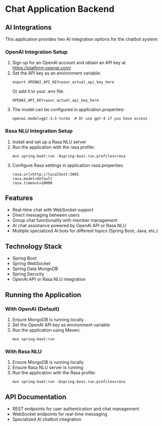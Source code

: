 # Chat Application Backend

## AI Integrations

This application provides two AI integration options for the chatbot system:

### OpenAI Integration Setup

1. Sign up for an OpenAI account and obtain an API key at https://platform.openai.com/
2. Set the API key as an environment variable:
   ```
   export OPENAI_API_KEY=your_actual_api_key_here
   ```
   Or add it to your .env file:
   ```
   OPENAI_API_KEY=your_actual_api_key_here
   ```
3. The model can be configured in application.properties:
   ```
   openai.model=gpt-3.5-turbo  # Or use gpt-4 if you have access
   ```

### Rasa NLU Integration Setup

1. Install and set up a Rasa NLU server
2. Run the application with the rasa profile:
   ```
   mvn spring-boot:run -Dspring-boot.run.profiles=rasa
   ```
3. Configure Rasa settings in application-rasa.properties:
   ```
   rasa.url=http://localhost:5005
   rasa.model=default
   rasa.timeout=10000
   ```

## Features

- Real-time chat with WebSocket support
- Direct messaging between users
- Group chat functionality with member management
- AI chat assistance powered by OpenAI API or Rasa NLU
- Multiple specialized AI bots for different topics (Spring Boot, Java, etc.)

## Technology Stack

- Spring Boot
- Spring WebSocket
- Spring Data MongoDB
- Spring Security
- OpenAI API or Rasa NLU integration

## Running the Application

### With OpenAI (Default)
1. Ensure MongoDB is running locally
2. Set the OpenAI API key as environment variable
3. Run the application using Maven:
   ```
   mvn spring-boot:run
   ```

### With Rasa NLU
1. Ensure MongoDB is running locally
2. Ensure Rasa NLU server is running
3. Run the application with the Rasa profile:
   ```
   mvn spring-boot:run -Dspring-boot.run.profiles=rasa
   ```

## API Documentation

- REST endpoints for user authentication and chat management
- WebSocket endpoints for real-time messaging
- Specialized AI chatbot integration 